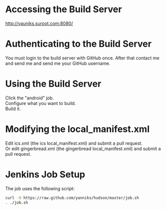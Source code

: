 # Accessing the Build Server
http://yauniks.suroot.com:8080/

# Authenticating to the Build Server
You must login to the build server with GitHub once. After that contact me and send me and send me your GitHub username.

# Using the Build Server
Click the "android" job.  
Configure what you want to build.  
Build it.  

# Modifying the local_manifest.xml
Edit ics.xml (the ics local_manifest.xml) and submit a pull request.  
Or edit gingerbread.xml (the gingerbread local_manifest.xml) and submit a pull request.  

# Jenkins Job Setup
The job uses the following script:

```bash
curl -O https://raw.github.com/yanniks/hudson/master/job.sh
. ./job.sh
```
